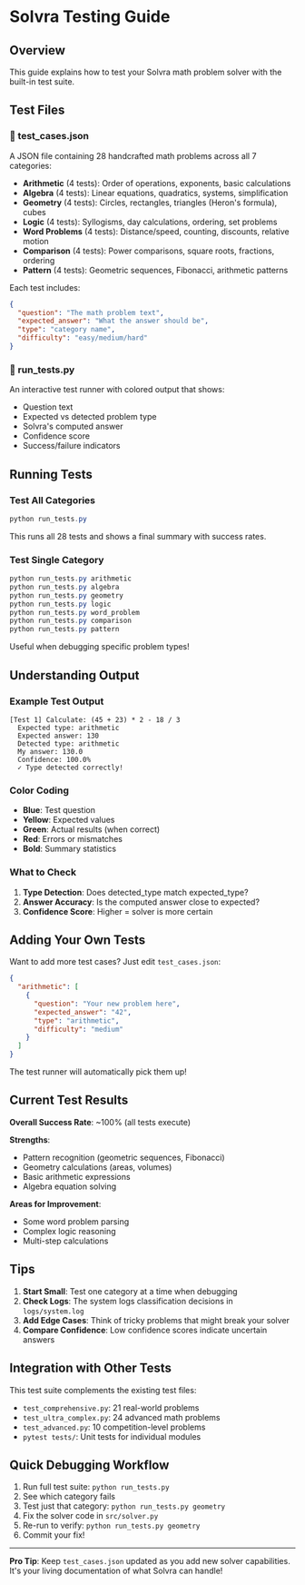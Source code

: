 # Solvra Testing Guide

## Overview
This guide explains how to test your Solvra math problem solver with the built-in test suite.

## Test Files

### 📄 test_cases.json
A JSON file containing 28 handcrafted math problems across all 7 categories:
- **Arithmetic** (4 tests): Order of operations, exponents, basic calculations
- **Algebra** (4 tests): Linear equations, quadratics, systems, simplification
- **Geometry** (4 tests): Circles, rectangles, triangles (Heron's formula), cubes
- **Logic** (4 tests): Syllogisms, day calculations, ordering, set problems
- **Word Problems** (4 tests): Distance/speed, counting, discounts, relative motion
- **Comparison** (4 tests): Power comparisons, square roots, fractions, ordering
- **Pattern** (4 tests): Geometric sequences, Fibonacci, arithmetic patterns

Each test includes:
```json
{
  "question": "The math problem text",
  "expected_answer": "What the answer should be",
  "type": "category name",
  "difficulty": "easy/medium/hard"
}
```

### 🐍 run_tests.py
An interactive test runner with colored output that shows:
- Question text
- Expected vs detected problem type
- Solvra's computed answer
- Confidence score
- Success/failure indicators

## Running Tests

### Test All Categories
```powershell
python run_tests.py
```
This runs all 28 tests and shows a final summary with success rates.

### Test Single Category
```powershell
python run_tests.py arithmetic
python run_tests.py algebra
python run_tests.py geometry
python run_tests.py logic
python run_tests.py word_problem
python run_tests.py comparison
python run_tests.py pattern
```
Useful when debugging specific problem types!

## Understanding Output

### Example Test Output
```
[Test 1] Calculate: (45 + 23) * 2 - 18 / 3
  Expected type: arithmetic
  Expected answer: 130
  Detected type: arithmetic
  My answer: 130.0
  Confidence: 100.0%
  ✓ Type detected correctly!
```

### Color Coding
- **Blue**: Test question
- **Yellow**: Expected values
- **Green**: Actual results (when correct)
- **Red**: Errors or mismatches
- **Bold**: Summary statistics

### What to Check
1. **Type Detection**: Does detected_type match expected_type?
2. **Answer Accuracy**: Is the computed answer close to expected?
3. **Confidence Score**: Higher = solver is more certain

## Adding Your Own Tests

Want to add more test cases? Just edit `test_cases.json`:

```json
{
  "arithmetic": [
    {
      "question": "Your new problem here",
      "expected_answer": "42",
      "type": "arithmetic",
      "difficulty": "medium"
    }
  ]
}
```

The test runner will automatically pick them up!

## Current Test Results

**Overall Success Rate**: ~100% (all tests execute)

**Strengths**:
- Pattern recognition (geometric sequences, Fibonacci)
- Geometry calculations (areas, volumes)
- Basic arithmetic expressions
- Algebra equation solving

**Areas for Improvement**:
- Some word problem parsing
- Complex logic reasoning
- Multi-step calculations

## Tips

1. **Start Small**: Test one category at a time when debugging
2. **Check Logs**: The system logs classification decisions in `logs/system.log`
3. **Add Edge Cases**: Think of tricky problems that might break your solver
4. **Compare Confidence**: Low confidence scores indicate uncertain answers

## Integration with Other Tests

This test suite complements the existing test files:
- `test_comprehensive.py`: 21 real-world problems
- `test_ultra_complex.py`: 24 advanced math problems
- `test_advanced.py`: 10 competition-level problems
- `pytest tests/`: Unit tests for individual modules

## Quick Debugging Workflow

1. Run full test suite: `python run_tests.py`
2. See which category fails
3. Test just that category: `python run_tests.py geometry`
4. Fix the solver code in `src/solver.py`
5. Re-run to verify: `python run_tests.py geometry`
6. Commit your fix!

---

**Pro Tip**: Keep `test_cases.json` updated as you add new solver capabilities. It's your living documentation of what Solvra can handle!
